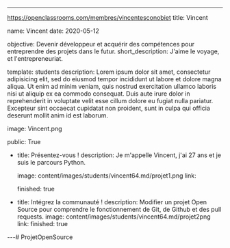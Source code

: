 ---

https://openclassrooms.com/membres/vincentesconobiet
title: Vincent

name: Vincent 
date: 2020-05-12

objective: Devenir développeur et acquérir des compétences pour entreprendre des projets dans le futur.
short_description: J'aime le voyage, et l'entrepreneuriat.

template: students
description:
    Lorem ipsum dolor sit amet, consectetur adipisicing elit, sed do eiusmod
    tempor incididunt ut labore et dolore magna aliqua. Ut enim ad minim veniam,
    quis nostrud exercitation ullamco laboris nisi ut aliquip ex ea commodo
    consequat. Duis aute irure dolor in reprehenderit in voluptate velit esse
    cillum dolore eu fugiat nulla pariatur. Excepteur sint occaecat cupidatat non
    proident, sunt in culpa qui officia deserunt mollit anim id est laborum.

image: Vincent.png

public: True

  - title: Présentez-vous !
    description: Je m'appelle Vincent, j'ai 27 ans et je suis le parcours Python.
   
    image: content/images/students/vincent64.md/projet1.png
    link: 
    
    finished: true
  - title: Intégrez la communauté !
    description: Modifier un projet Open Source pour comprendre le fonctionnement de Git, de Github et des pull requests. 
    image: content/images/students/vincent64.md/projet2png
    link: 
    finished: true
  
---# ProjetOpenSource